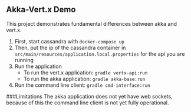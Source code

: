 ## Akka-Vert.x Demo

This project demonstrates fundamental differences between akka and vert.x.

1. First, start cassandra with `docker-compose up`
1. Then, put the ip of the cassandra container in `src/main/resources/application.local.properties` for the api you are running
1. Run the application
    * To run the vert.x application: `gradle vertx-api:run`
    * To run the akka application: `gradle akka-base:run`
1. Run the command line client: `gradle cmd-interface:run`

###Limitations
The akka application does not yet have web sockets, because of this the command line client is not yet fully operational.
